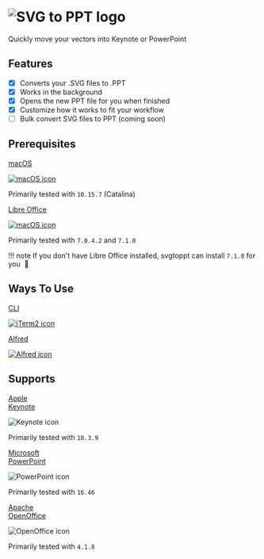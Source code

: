 <div class="center">
  <h1>
    <img id="app-logo" src="/img/svgtoppt-logo.svg" alt="SVG to PPT logo" title="SVG to PPT logo"/>
  </h1>
  <p id="tagline">
    Quickly move your vectors into Keynote or PowerPoint
  </p>
</div>

## Features

- [x] Converts your .SVG files to .PPT
- [x] Works in the background
- [x] Opens the new PPT file for you when finished
- [x] Customize how it works to fit your workflow
- [ ] Bulk convert SVG files to PPT (coming soon)

## Prerequisites

<div class="row center icons two-column">
  <div>
    <a target="_blank" href="https://www.apple.com/macos">
      <p>
        macOS
      </p>
      <img src="img/mac-os-icon.svg" alt="macOS icon" title="macOS icon"/>
    </a>
    <p>Primarily tested with <code>10.15.7</code> (Catalina)</p>
  </div>
  <div>
    <a target="_blank" href="https://www.libreoffice.org/download/download">
      <p>
        Libre Office
      </p>
      <img src="/img/libre-office-icon.svg" alt="macOS icon" title="macOS icon"/>
    </a>
    <p>Primarily tested with <code>7.0.4.2</code> and <code>7.1.0</code></p>
  </div>
</div>

!!! note
    If you don't have Libre Office installed, svgtoppt can install `7.1.0` for you&nbsp; :slightly_smiling_face:

## Ways To Use

<div class="row center icons two-column">
  <div>
    <a href="cli">
      <p>
        CLI
      </p>
      <img src="/img/iterm2-icon.svg" alt="iTerm2 icon" title="iTerm2 icon"/>
    </a>
  </div>
  <div>
    <a href="alfred">
      <p>
        Alfred
      </p>
      <img src="/img/alfred-icon.svg" alt="Alfred icon" title="Alfred icon"/>
    </a>
  </div>
</div>

## Supports

<div class="row center icons three-column">
  <div>
    <p>
      <a target="_blank" href="https://apps.apple.com/us/app/keynote/id409183694">
        Apple<br>Keynote
      </a>
    </p>
    <img src="/img/keynote-icon.svg" alt="Keynote icon" title="Keynote icon"/>
    <p>Primarily tested with <code>10.3.9</code></p>
  </div>
  <div>
    <p>
      <a target="_blank" href="https://www.microsoft.com/en-us/microsoft-365/powerpoint">
        Microsoft<br>PowerPoint
      </a>
    </p>
    <img src="/img/powerpoint-icon.svg" alt="PowerPoint icon" title="Powerpoint icon"/>
    <p>Primarily tested with <code>16.46</code></p>
  </div>
  <div>
    <p>
      <a target="_blank" href="https://www.openoffice.org">
        Apache<br>OpenOffice
      </a>
    </p>
    <img src="/img/open-office-icon.svg" alt="OpenOffice icon" title="OpenOffice icon"/>
    <p>Primarily tested with <code>4.1.8</code></p>
  </div>
</div>
